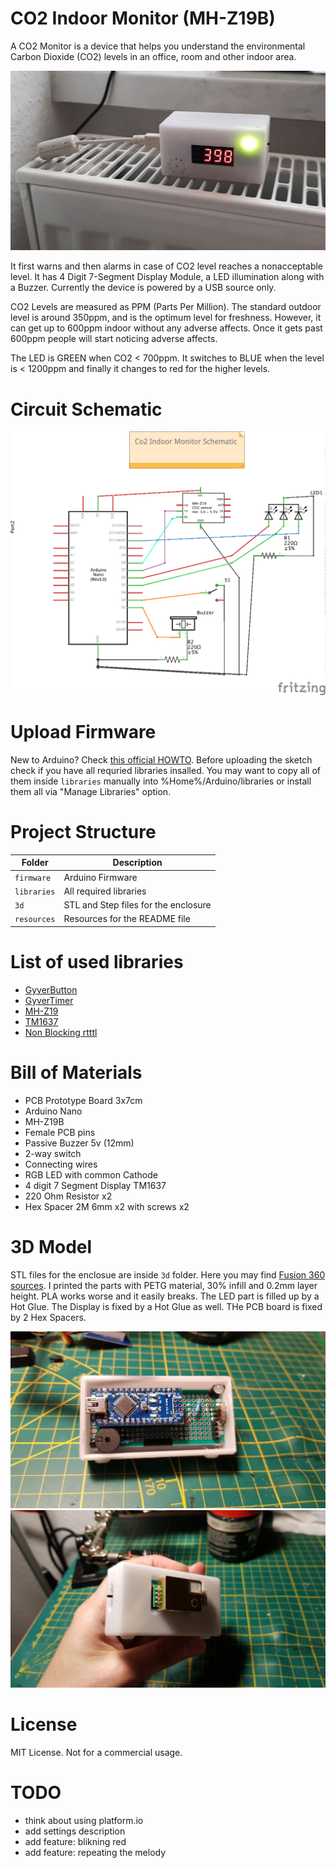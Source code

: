 # CO2 Indoor Monitor (MH-Z19B)
A CO2 Monitor is a device that helps you understand the environmental Carbon Dioxide (CO2) levels in an office, room and  other indoor area.  

![PROJECT_PHOTO](https://github.com/edorosh/co2-indoor-monitor/blob/master/resources/front.jpg)

It first warns and then alarms in case of CO2 level reaches a nonacceptable level. It has 4 Digit 7-Segment Display Module, a LED illumination along with a Buzzer. Currently the device is powered by a USB source only.  

CO2 Levels are measured as PPM (Parts Per Million). The standard outdoor level is around 350ppm, and is the optimum level for freshness. However, it can get up to 600ppm indoor without any adverse affects. Once it gets past 600ppm people will start noticing adverse affects.

The LED is GREEN when CO2  < 700ppm. It switches to BLUE when the level is < 1200ppm and finally it changes to red for the higher levels.

# Circuit Schematic
![CIRCUIT_PHOTO](https://github.com/edorosh/co2-indoor-monitor/blob/master/resources/circuit.png)

# Upload Firmware
New to Arduino? Check [this official HOWTO](https://www.arduino.cc/en/main/howto). Before uploading the sketch check if you have all requried libraries insalled. You may want to copy all of them inside `libraries` manually into %Home%/Arduino/libraries or install them all via "Manage Libraries" option.

# Project Structure

| Folder      | Description                          |
| ----------  | ------------------------------------ |
| `firmware`  | Arduino Firmware                     |
| `libraries` | All required libraries               |
| `3d`        | STL and Step files for the enclosure |
| `resources` | Resources for the README file        |  

# List of used libraries
* [GyverButton](https://github.com/AlexGyver/GyverLibs/tree/master/GyverButton)
* [GyverTimer](https://github.com/AlexGyver/GyverLibs/tree/master/GyverTimer)
* [MH-Z19](https://github.com/WifWaf/MH-Z19)
* [TM1637](https://github.com/avishorp/TM1637)
* [Non Blocking rtttl](https://github.com/cefn/non-blocking-rtttl-arduino)

# Bill of Materials
* PCB Prototype Board 3x7cm
* Arduino Nano
* MH-Z19B
* Female PCB pins
* Passive Buzzer 5v (12mm)
* 2-way switch
* Connecting wires
* RGB LED with common Cathode
* 4 digit 7 Segment Display TM1637
* 220 Ohm Resistor x2
* Hex Spacer 2M 6mm x2 with screws x2

# 3D Model
STL files for the enclosue are inside `3d` folder. Here you may find [Fusion 360 sources](https://a360.co/3mZy4vN).
I printed the parts with PETG material, 30% infill and 0.2mm layer height. PLA works worse and it easily breaks. The LED part is filled up by a Hot Glue.  The Display is fixed by a Hot Glue as well. THe PCB board is fixed by 2 Hex Spacers.

![INSIDE_PHOTO](https://github.com/edorosh/co2-indoor-monitor/blob/master/resources/inside.jpg)
![BACK_PHOTO](https://github.com/edorosh/co2-indoor-monitor/blob/master/resources/back.jpg)

# License
MIT License. Not for a commercial usage.

# TODO
* think about using platform.io
* add settings description
* add feature: blikning red
* add feature: repeating the melody
